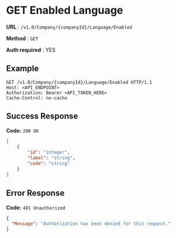 # GET Enabled Language

**URL** : `/v1.0/Company/{companyId}/Language/Enabled`

**Method** : `GET`

**Auth required** : YES

## Example

```http
GET /v1.0/Company/{companyId}/Language/Enabled HTTP/1.1
Host: <API_ENDPOINT>
Authorization: Bearer <API_TOKEN_HERE>
Cache-Control: no-cache
```

## Success Response

**Code:** `200 OK`

```json
[
    {
        "id": "integer",
        "label": "string",
        "code": "string"
    }
]
```

## Error Response

**Code:** `401 Unauthorized`

```json
{
  "Message": "Authorization has been denied for this request."
}
```